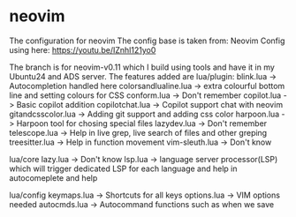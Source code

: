 # neovim
The configuration for neovim
The config base is taken from: Neovim Config using here: https://youtu.be/IZnhl121yo0

The branch is for neovim-v0.11 which I build using tools and have it in my Ubuntu24 and ADS server. 
The features added are
lua/plugin:
blink.lua -> Autocompletion handled here
colorsandlualine.lua -> extra colourful bottom line and setting colours for CSS
conform.lua -> Don't remember
copilot.lua -> Basic copilot addition
copilotchat.lua -> Copilot support chat with neovim
gitandcsscolor.lua -> Adding git support and adding css color
harpoon.lua -> Harpoon tool for chosing special files
lazydev.lua -> Don't remember
telescope.lua -> Help in live grep, live search of files and other greping
treesitter.lua -> Help in function movement
vim-sleuth.lua -> Don't know

lua/core
lazy.lua -> Don't know
lsp.lua -> language server processor(LSP) which will trigger dedicated LSP for each language and help in autocomeplete and help

lua/config
keymaps.lua -> Shortcuts for all keys
options.lua -> VIM options needed
autocmds.lua -> Autocommand functions such as when we save
